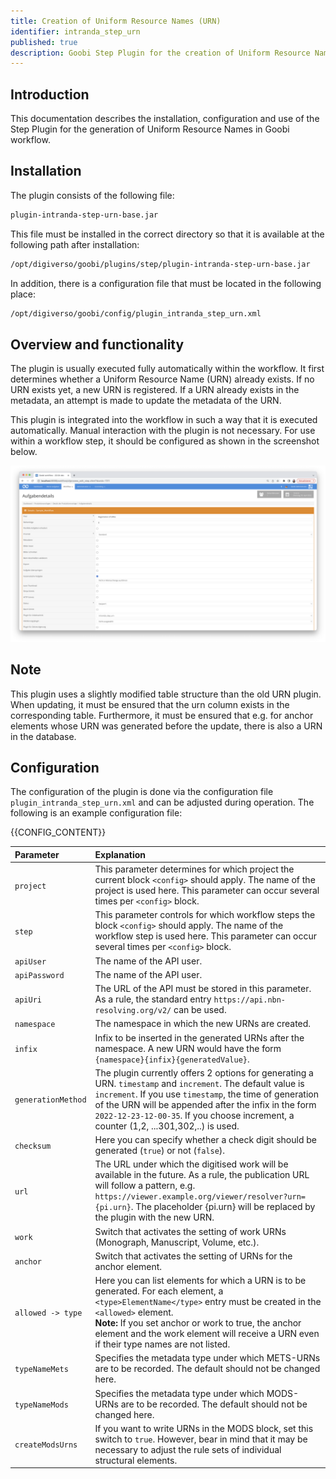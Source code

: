 ```yaml
---
title: Creation of Uniform Resource Names (URN)
identifier: intranda_step_urn
published: true
description: Goobi Step Plugin for the creation of Uniform Resource Names (URN).
---
```

## Introduction
This documentation describes the installation, configuration and use of the Step Plugin for the generation of Uniform Resource Names in Goobi workflow.

## Installation
The plugin consists of the following file:

```bash
plugin-intranda-step-urn-base.jar
```

This file must be installed in the correct directory so that it is available at the following path after installation:

```bash
/opt/digiverso/goobi/plugins/step/plugin-intranda-step-urn-base.jar
```

In addition, there is a configuration file that must be located in the following place:

```bash
/opt/digiverso/goobi/config/plugin_intranda_step_urn.xml
```


## Overview and functionality
The plugin is usually executed fully automatically within the workflow. It first determines whether a Uniform Resource Name (URN) already exists. If no URN exists yet, a new URN is registered. If a URN already exists in the metadata, an attempt is made to update the metadata of the URN.

This plugin is integrated into the workflow in such a way that it is executed automatically. Manual interaction with the plugin is not necessary. For use within a workflow step, it should be configured as shown in the screenshot below.

![Integration of the plugin into the workflow](screen1_en.png)


## Note
This plugin uses a slightly modified table structure than the old URN plugin. When updating, it must be ensured that the urn column exists in the corresponding table. Furthermore, it must be ensured that e.g. for anchor elements whose URN was generated before the update, there is also a URN in the database.


## Configuration
The configuration of the plugin is done via the configuration file `plugin_intranda_step_urn.xml` and can be adjusted during operation. The following is an example configuration file:

{{CONFIG_CONTENT}}


| Parameter | Explanation |
| :--- | :--- |
| `project` | This parameter determines for which project the current block `<config>` should apply. The name of the project is used here. This parameter can occur several times per `<config>` block. |
| `step` | This parameter controls for which workflow steps the block `<config>` should apply. The name of the workflow step is used here. This parameter can occur several times per `<config>` block. |
| `apiUser` | The name of the API user. |
| `apiPassword` | The name of the API user. |
| `apiUri` | The URL of the API must be stored in this parameter. As a rule, the standard entry `https://api.nbn-resolving.org/v2/` can be used.  |
| `namespace` | The namespace in which the new URNs are created. |
| `infix` | Infix to be inserted in the generated URNs after the namespace. A new URN would have the form `{namespace}{infix}{generatedValue}`. |
| `generationMethod` | The plugin currently offers 2 options for generating a URN. `timestamp` and `increment`. The default value is `increment`. If you use `timestamp`, the time of generation of the URN will be appended after the infix in the form `2022-12-23-12-00-35`. If you choose increment, a counter (1,2, ...301,302,..) is used. |
| `checksum` | Here you can specify whether a check digit should be generated (`true`) or not (`false`). |
| `url`   | The URL under which the digitised work will be available in the future. As a rule, the publication URL will follow a pattern, e.g. `https://viewer.example.org/viewer/resolver?urn={pi.urn}`. The placeholder {pi.urn} will be replaced by the plugin with the new URN. |
| `work` | Switch that activates the setting of work URNs (Monograph, Manuscript, Volume, etc.). |
| `anchor` | Switch that activates the setting of URNs for the anchor element. |
| `allowed -> type` | Here you can list elements for which a URN is to be generated. For each element, a `<type>ElementName</type>` entry must be created in the `<allowed>` element. <br/>**Note:** If you set anchor or work to true, the anchor element and the work element will receive a URN even if their type names are not listed. |
| `typeNameMets` | Specifies the metadata type under which METS-URNs are to be recorded. The default should not be changed here. |
| `typeNameMods`  | Specifies the metadata type under which MODS-URNs are to be recorded. The default should not be changed here.  |
| `createModsUrns`  | If you want to write URNs in the MODS block, set this switch to `true`. However, bear in mind that it may be necessary to adjust the rule sets of individual structural elements.  |
